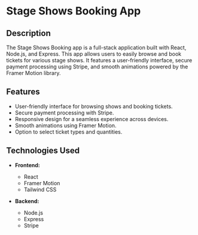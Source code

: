 # Stage Shows Booking App

## Description

The Stage Shows Booking app is a full-stack application built with React, Node.js, and Express. This app allows users to easily browse and book tickets for various stage shows. It features a user-friendly interface, secure payment processing using Stripe, and smooth animations powered by the Framer Motion library.

## Features

- User-friendly interface for browsing shows and booking tickets.
- Secure payment processing with Stripe.
- Responsive design for a seamless experience across devices.
- Smooth animations using Framer Motion.
- Option to select ticket types and quantities.

## Technologies Used

- **Frontend:**
  - React
  - Framer Motion
  - Tailwind CSS

- **Backend:**
  - Node.js
  - Express
  - Stripe


